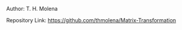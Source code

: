 <!--# A10: PPM -->

Author: T. H. Molena

Repository Link: https://github.com/thmolena/Matrix-Transformation
